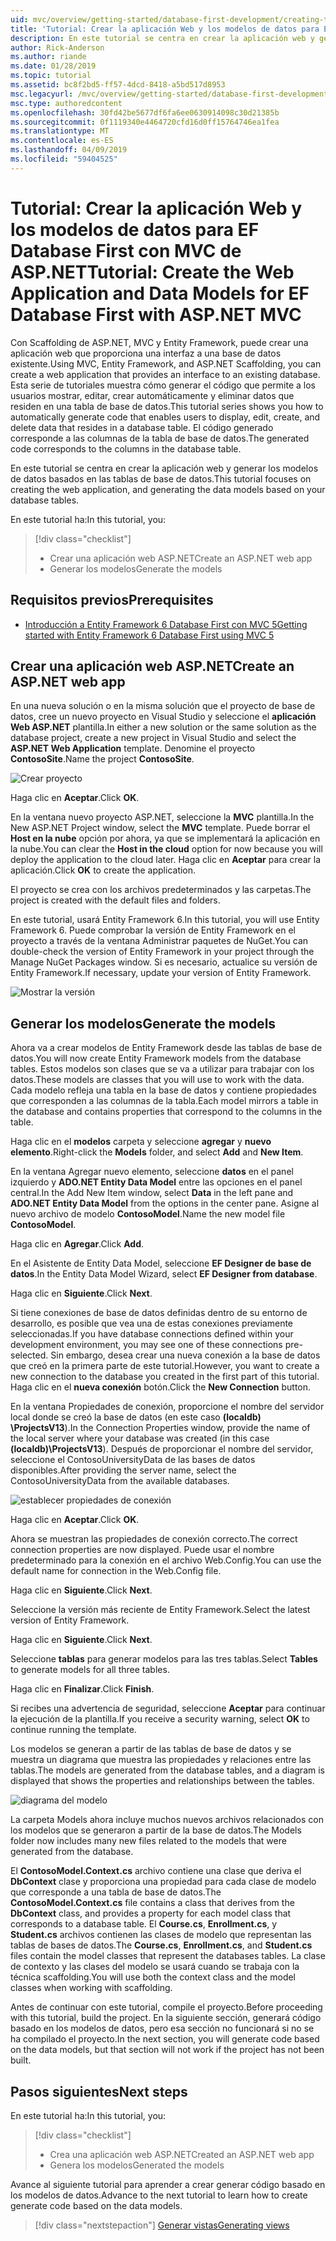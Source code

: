 ```yaml
---
uid: mvc/overview/getting-started/database-first-development/creating-the-web-application
title: 'Tutorial: Crear la aplicación Web y los modelos de datos para EF Database First con MVC de ASP.NET'
description: En este tutorial se centra en crear la aplicación web y generar los modelos de datos basados en las tablas de base de datos.
author: Rick-Anderson
ms.author: riande
ms.date: 01/28/2019
ms.topic: tutorial
ms.assetid: bc8f2bd5-ff57-4dcd-8418-a5bd517d8953
msc.legacyurl: /mvc/overview/getting-started/database-first-development/creating-the-web-application
msc.type: authoredcontent
ms.openlocfilehash: 30fd42be5677df6fa6ee0630914098c30d21385b
ms.sourcegitcommit: 0f1119340e4464720cfd16d0ff15764746ea1fea
ms.translationtype: MT
ms.contentlocale: es-ES
ms.lasthandoff: 04/09/2019
ms.locfileid: "59404525"
---
```

# <a name="tutorial-create-the-web-application-and-data-models-for-ef-database-first-with-aspnet-mvc"></a><span data-ttu-id="d962d-103">Tutorial: Crear la aplicación Web y los modelos de datos para EF Database First con MVC de ASP.NET</span><span class="sxs-lookup"><span data-stu-id="d962d-103">Tutorial: Create the Web Application and Data Models for EF Database First with ASP.NET MVC</span></span>

 <span data-ttu-id="d962d-104">Con Scaffolding de ASP.NET, MVC y Entity Framework, puede crear una aplicación web que proporciona una interfaz a una base de datos existente.</span><span class="sxs-lookup"><span data-stu-id="d962d-104">Using MVC, Entity Framework, and ASP.NET Scaffolding, you can create a web application that provides an interface to an existing database.</span></span> <span data-ttu-id="d962d-105">Esta serie de tutoriales muestra cómo generar el código que permite a los usuarios mostrar, editar, crear automáticamente y eliminar datos que residen en una tabla de base de datos.</span><span class="sxs-lookup"><span data-stu-id="d962d-105">This tutorial series shows you how to automatically generate code that enables users to display, edit, create, and delete data that resides in a database table.</span></span> <span data-ttu-id="d962d-106">El código generado corresponde a las columnas de la tabla de base de datos.</span><span class="sxs-lookup"><span data-stu-id="d962d-106">The generated code corresponds to the columns in the database table.</span></span>

<span data-ttu-id="d962d-107">En este tutorial se centra en crear la aplicación web y generar los modelos de datos basados en las tablas de base de datos.</span><span class="sxs-lookup"><span data-stu-id="d962d-107">This tutorial focuses on creating the web application, and generating the data models based on your database tables.</span></span>

<span data-ttu-id="d962d-108">En este tutorial ha:</span><span class="sxs-lookup"><span data-stu-id="d962d-108">In this tutorial, you:</span></span>

> [!div class="checklist"]
> * <span data-ttu-id="d962d-109">Crear una aplicación web ASP.NET</span><span class="sxs-lookup"><span data-stu-id="d962d-109">Create an ASP.NET web app</span></span>
> * <span data-ttu-id="d962d-110">Generar los modelos</span><span class="sxs-lookup"><span data-stu-id="d962d-110">Generate the models</span></span>

## <a name="prerequisites"></a><span data-ttu-id="d962d-111">Requisitos previos</span><span class="sxs-lookup"><span data-stu-id="d962d-111">Prerequisites</span></span>

* [<span data-ttu-id="d962d-112">Introducción a Entity Framework 6 Database First con MVC 5</span><span class="sxs-lookup"><span data-stu-id="d962d-112">Getting started with Entity Framework 6 Database First using MVC 5</span></span>](setting-up-database.md)

## <a name="create-an-aspnet-web-app"></a><span data-ttu-id="d962d-113">Crear una aplicación web ASP.NET</span><span class="sxs-lookup"><span data-stu-id="d962d-113">Create an ASP.NET web app</span></span>

<span data-ttu-id="d962d-114">En una nueva solución o en la misma solución que el proyecto de base de datos, cree un nuevo proyecto en Visual Studio y seleccione el **aplicación Web ASP.NET** plantilla.</span><span class="sxs-lookup"><span data-stu-id="d962d-114">In either a new solution or the same solution as the database project, create a new project in Visual Studio and select the **ASP.NET Web Application** template.</span></span> <span data-ttu-id="d962d-115">Denomine el proyecto **ContosoSite**.</span><span class="sxs-lookup"><span data-stu-id="d962d-115">Name the project **ContosoSite**.</span></span>

![Crear proyecto](creating-the-web-application/_static/image1.png)

<span data-ttu-id="d962d-117">Haga clic en **Aceptar**.</span><span class="sxs-lookup"><span data-stu-id="d962d-117">Click **OK**.</span></span>

<span data-ttu-id="d962d-118">En la ventana nuevo proyecto ASP.NET, seleccione la **MVC** plantilla.</span><span class="sxs-lookup"><span data-stu-id="d962d-118">In the New ASP.NET Project window, select the **MVC** template.</span></span> <span data-ttu-id="d962d-119">Puede borrar el **Host en la nube** opción por ahora, ya que se implementará la aplicación en la nube.</span><span class="sxs-lookup"><span data-stu-id="d962d-119">You can clear the **Host in the cloud** option for now because you will deploy the application to the cloud later.</span></span> <span data-ttu-id="d962d-120">Haga clic en **Aceptar** para crear la aplicación.</span><span class="sxs-lookup"><span data-stu-id="d962d-120">Click **OK** to create the application.</span></span>

<span data-ttu-id="d962d-121">El proyecto se crea con los archivos predeterminados y las carpetas.</span><span class="sxs-lookup"><span data-stu-id="d962d-121">The project is created with the default files and folders.</span></span>

<span data-ttu-id="d962d-122">En este tutorial, usará Entity Framework 6.</span><span class="sxs-lookup"><span data-stu-id="d962d-122">In this tutorial, you will use Entity Framework 6.</span></span> <span data-ttu-id="d962d-123">Puede comprobar la versión de Entity Framework en el proyecto a través de la ventana Administrar paquetes de NuGet.</span><span class="sxs-lookup"><span data-stu-id="d962d-123">You can double-check the version of Entity Framework in your project through the Manage NuGet Packages window.</span></span> <span data-ttu-id="d962d-124">Si es necesario, actualice su versión de Entity Framework.</span><span class="sxs-lookup"><span data-stu-id="d962d-124">If necessary, update your version of Entity Framework.</span></span>

![Mostrar la versión](creating-the-web-application/_static/image3.png)

## <a name="generate-the-models"></a><span data-ttu-id="d962d-126">Generar los modelos</span><span class="sxs-lookup"><span data-stu-id="d962d-126">Generate the models</span></span>

<span data-ttu-id="d962d-127">Ahora va a crear modelos de Entity Framework desde las tablas de base de datos.</span><span class="sxs-lookup"><span data-stu-id="d962d-127">You will now create Entity Framework models from the database tables.</span></span> <span data-ttu-id="d962d-128">Estos modelos son clases que se va a utilizar para trabajar con los datos.</span><span class="sxs-lookup"><span data-stu-id="d962d-128">These models are classes that you will use to work with the data.</span></span> <span data-ttu-id="d962d-129">Cada modelo refleja una tabla en la base de datos y contiene propiedades que corresponden a las columnas de la tabla.</span><span class="sxs-lookup"><span data-stu-id="d962d-129">Each model mirrors a table in the database and contains properties that correspond to the columns in the table.</span></span>

<span data-ttu-id="d962d-130">Haga clic en el **modelos** carpeta y seleccione **agregar** y **nuevo elemento**.</span><span class="sxs-lookup"><span data-stu-id="d962d-130">Right-click the **Models** folder, and select **Add** and **New Item**.</span></span>

<span data-ttu-id="d962d-131">En la ventana Agregar nuevo elemento, seleccione **datos** en el panel izquierdo y **ADO.NET Entity Data Model** entre las opciones en el panel central.</span><span class="sxs-lookup"><span data-stu-id="d962d-131">In the Add New Item window, select **Data** in the left pane and **ADO.NET Entity Data Model** from the options in the center pane.</span></span> <span data-ttu-id="d962d-132">Asigne al nuevo archivo de modelo **ContosoModel**.</span><span class="sxs-lookup"><span data-stu-id="d962d-132">Name the new model file **ContosoModel**.</span></span>

<span data-ttu-id="d962d-133">Haga clic en **Agregar**.</span><span class="sxs-lookup"><span data-stu-id="d962d-133">Click **Add**.</span></span>

<span data-ttu-id="d962d-134">En el Asistente de Entity Data Model, seleccione **EF Designer de base de datos**.</span><span class="sxs-lookup"><span data-stu-id="d962d-134">In the Entity Data Model Wizard, select **EF Designer from database**.</span></span>

<span data-ttu-id="d962d-135">Haga clic en **Siguiente**.</span><span class="sxs-lookup"><span data-stu-id="d962d-135">Click **Next**.</span></span>

<span data-ttu-id="d962d-136">Si tiene conexiones de base de datos definidas dentro de su entorno de desarrollo, es posible que vea una de estas conexiones previamente seleccionadas.</span><span class="sxs-lookup"><span data-stu-id="d962d-136">If you have database connections defined within your development environment, you may see one of these connections pre-selected.</span></span> <span data-ttu-id="d962d-137">Sin embargo, desea crear una nueva conexión a la base de datos que creó en la primera parte de este tutorial.</span><span class="sxs-lookup"><span data-stu-id="d962d-137">However, you want to create a new connection to the database you created in the first part of this tutorial.</span></span> <span data-ttu-id="d962d-138">Haga clic en el **nueva conexión** botón.</span><span class="sxs-lookup"><span data-stu-id="d962d-138">Click the **New Connection** button.</span></span>

<span data-ttu-id="d962d-139">En la ventana Propiedades de conexión, proporcione el nombre del servidor local donde se creó la base de datos (en este caso **(localdb) \ProjectsV13**).</span><span class="sxs-lookup"><span data-stu-id="d962d-139">In the Connection Properties window, provide the name of the local server where your database was created (in this case **(localdb)\ProjectsV13**).</span></span> <span data-ttu-id="d962d-140">Después de proporcionar el nombre del servidor, seleccione el ContosoUniversityData de las bases de datos disponibles.</span><span class="sxs-lookup"><span data-stu-id="d962d-140">After providing the server name, select the ContosoUniversityData from the available databases.</span></span>

![establecer propiedades de conexión](creating-the-web-application/_static/image8.png)

<span data-ttu-id="d962d-142">Haga clic en **Aceptar**.</span><span class="sxs-lookup"><span data-stu-id="d962d-142">Click **OK**.</span></span>

<span data-ttu-id="d962d-143">Ahora se muestran las propiedades de conexión correcto.</span><span class="sxs-lookup"><span data-stu-id="d962d-143">The correct connection properties are now displayed.</span></span> <span data-ttu-id="d962d-144">Puede usar el nombre predeterminado para la conexión en el archivo Web.Config.</span><span class="sxs-lookup"><span data-stu-id="d962d-144">You can use the default name for connection in the Web.Config file.</span></span>

<span data-ttu-id="d962d-145">Haga clic en **Siguiente**.</span><span class="sxs-lookup"><span data-stu-id="d962d-145">Click **Next**.</span></span>

<span data-ttu-id="d962d-146">Seleccione la versión más reciente de Entity Framework.</span><span class="sxs-lookup"><span data-stu-id="d962d-146">Select the latest version of Entity Framework.</span></span>

<span data-ttu-id="d962d-147">Haga clic en **Siguiente**.</span><span class="sxs-lookup"><span data-stu-id="d962d-147">Click **Next**.</span></span>

<span data-ttu-id="d962d-148">Seleccione **tablas** para generar modelos para las tres tablas.</span><span class="sxs-lookup"><span data-stu-id="d962d-148">Select **Tables** to generate models for all three tables.</span></span>

<span data-ttu-id="d962d-149">Haga clic en **Finalizar**.</span><span class="sxs-lookup"><span data-stu-id="d962d-149">Click **Finish**.</span></span>

<span data-ttu-id="d962d-150">Si recibes una advertencia de seguridad, seleccione **Aceptar** para continuar la ejecución de la plantilla.</span><span class="sxs-lookup"><span data-stu-id="d962d-150">If you receive a security warning, select **OK** to continue running the template.</span></span>

<span data-ttu-id="d962d-151">Los modelos se generan a partir de las tablas de base de datos y se muestra un diagrama que muestra las propiedades y relaciones entre las tablas.</span><span class="sxs-lookup"><span data-stu-id="d962d-151">The models are generated from the database tables, and a diagram is displayed that shows the properties and relationships between the tables.</span></span>

![diagrama del modelo](creating-the-web-application/_static/image11.png)

<span data-ttu-id="d962d-153">La carpeta Models ahora incluye muchos nuevos archivos relacionados con los modelos que se generaron a partir de la base de datos.</span><span class="sxs-lookup"><span data-stu-id="d962d-153">The Models folder now includes many new files related to the models that were generated from the database.</span></span>

<span data-ttu-id="d962d-154">El **ContosoModel.Context.cs** archivo contiene una clase que deriva el **DbContext** clase y proporciona una propiedad para cada clase de modelo que corresponde a una tabla de base de datos.</span><span class="sxs-lookup"><span data-stu-id="d962d-154">The **ContosoModel.Context.cs** file contains a class that derives from the **DbContext** class, and provides a property for each model class that corresponds to a database table.</span></span> <span data-ttu-id="d962d-155">El **Course.cs**, **Enrollment.cs**, y **Student.cs** archivos contienen las clases de modelo que representan las tablas de bases de datos.</span><span class="sxs-lookup"><span data-stu-id="d962d-155">The **Course.cs**, **Enrollment.cs**, and **Student.cs** files contain the model classes that represent the databases tables.</span></span> <span data-ttu-id="d962d-156">La clase de contexto y las clases del modelo se usará cuando se trabaja con la técnica scaffolding.</span><span class="sxs-lookup"><span data-stu-id="d962d-156">You will use both the context class and the model classes when working with scaffolding.</span></span>

<span data-ttu-id="d962d-157">Antes de continuar con este tutorial, compile el proyecto.</span><span class="sxs-lookup"><span data-stu-id="d962d-157">Before proceeding with this tutorial, build the project.</span></span> <span data-ttu-id="d962d-158">En la siguiente sección, generará código basado en los modelos de datos, pero esa sección no funcionará si no se ha compilado el proyecto.</span><span class="sxs-lookup"><span data-stu-id="d962d-158">In the next section, you will generate code based on the data models, but that section will not work if the project has not been built.</span></span>

## <a name="next-steps"></a><span data-ttu-id="d962d-159">Pasos siguientes</span><span class="sxs-lookup"><span data-stu-id="d962d-159">Next steps</span></span>

<span data-ttu-id="d962d-160">En este tutorial ha:</span><span class="sxs-lookup"><span data-stu-id="d962d-160">In this tutorial, you:</span></span>

> [!div class="checklist"]
> * <span data-ttu-id="d962d-161">Crea una aplicación web ASP.NET</span><span class="sxs-lookup"><span data-stu-id="d962d-161">Created an ASP.NET web app</span></span>
> * <span data-ttu-id="d962d-162">Genera los modelos</span><span class="sxs-lookup"><span data-stu-id="d962d-162">Generated the models</span></span>

<span data-ttu-id="d962d-163">Avance al siguiente tutorial para aprender a crear generar código basado en los modelos de datos.</span><span class="sxs-lookup"><span data-stu-id="d962d-163">Advance to the next tutorial to learn how to create generate code based on the data models.</span></span>
> [!div class="nextstepaction"]
> [<span data-ttu-id="d962d-164">Generar vistas</span><span class="sxs-lookup"><span data-stu-id="d962d-164">Generating views</span></span>](generating-views.md)
